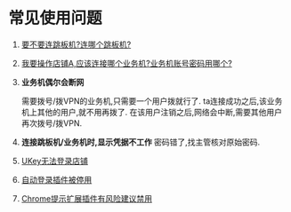 # 常见使用问题

1. [要不要连跳板机?连哪个跳板机?](chapter3.md#在内网)

2. [我要操作店铺A,应该连接哪个业务机?业务机账号密码用哪个?]()

3. **业务机偶尔会断网**

   需要拨号/拨VPN的业务机,只需要一个用户拨就行了.
   ta连接成功之后,该业务机上其他的用户,就不用再拨了.
   在该用户注销之后,网络会中断,需要其他用户再次拨号/拨VPN.

4. **连接跳板机/业务机时,显示凭据不工作**
   密码错了,找主管核对原始密码.

5. [UKey无法登录店铺](https://shimo.im/doc/x7EnSxp70s8Gbyij)

6. [自动登录插件被停用](chapter3-6.md#自动登录插件被停用)

7. [Chrome提示扩展插件有风险建议禁用](chapter3-6.md#Chrome提示扩展插件有风险建议禁用)